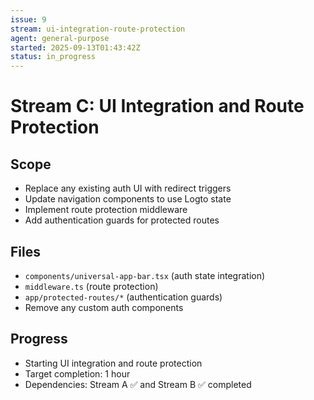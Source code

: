```yaml
---
issue: 9
stream: ui-integration-route-protection
agent: general-purpose
started: 2025-09-13T01:43:42Z
status: in_progress
---
```


# Stream C: UI Integration and Route Protection

## Scope
- Replace any existing auth UI with redirect triggers
- Update navigation components to use Logto state
- Implement route protection middleware
- Add authentication guards for protected routes

## Files
- `components/universal-app-bar.tsx` (auth state integration)
- `middleware.ts` (route protection)
- `app/protected-routes/*` (authentication guards)
- Remove any custom auth components

## Progress
- Starting UI integration and route protection
- Target completion: 1 hour
- Dependencies: Stream A ✅ and Stream B ✅ completed